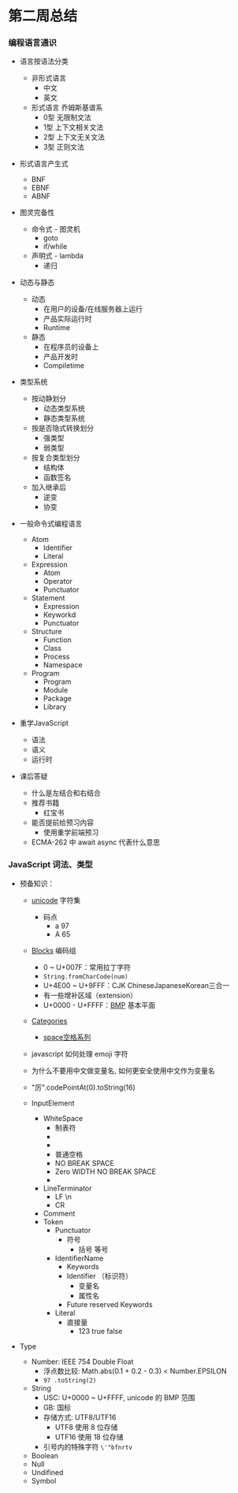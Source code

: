 # 第二周总结

### 编程语言通识

  - 语言按语法分类
    - 非形式语言
        - 中文
        - 英文
    - 形式语言 乔姆斯基谱系
        - 0型 无限制文法
        - 1型 上下文相关文法
        - 2型 上下文无关文法
        - 3型 正则文法

  - 形式语言产生式
    - BNF
    - EBNF
    - ABNF
  - 图灵完备性
    - 命令式 - 图灵机
        - goto
        - if/while
    - 声明式 - lambda
        - 递归
  - 动态与静态
    - 动态
        - 在用户的设备/在线服务器上运行
        - 产品实际运行时
        - Runtime
    - 静态
        - 在程序员的设备上
        - 产品开发时
        - Compiletime
  - 类型系统
    - 按动静划分
        - 动态类型系统
        - 静态类型系统
    - 按是否隐式转换划分
        - 强类型
        - 弱类型
    - 按复合类型划分
        - 结构体
        - 函数签名
    - 加入继承后
        - 逆变
        - 协变

  - 一般命令式编程语言
    - Atom
        - Identifier
        - Literal
    - Expression
        - Atom
        - Operator
        - Punctuator
    - Statement
        - Expression
        - Keyworkd
        - Punctuator
    - Structure
        - Function
        - Class
        - Process
        - Namespace
    - Program
        - Program
        - Module
        - Package
        - Library
  - 重学JavaScript
    - 语法
    - 语义
    - 运行时
  - 课后答疑
    - 什么是左结合和右结合
    - 推荐书籍
        - 红宝书
    - 能否提前给预习内容
        - 使用重学前端预习
    - ECMA-262 中 await async 代表什么意思

### JavaScript 词法、类型

  - 预备知识：
    - [unicode](https://www.fileformat.info/info/unicode/) 字符集
        - 码点
            - a 97
            - A 65
    - [Blocks](https://www.fileformat.info/info/unicode/block/index.htm) 编码组
        - 0 ~ U+007F：常用拉丁字符
        - `String.fromCharCode(num)`
        - U+4E00 ~ U+9FFF：CJK ChineseJapaneseKorean三合一
        - 有一些增补区域（extension）
        -  U+0000 - U+FFFF：[BMP](https://zh.wikipedia.org/wiki/Unicode字符平面映射) 基本平面
    - [Categories](https://www.fileformat.info/info/unicode/category/index.htm)
        - [space空格系列](https://www.fileformat.info/info/unicode/category/Zs/list.htm)
    - javascript 如何处理 emoji 字符
    - 为什么不要用中文做变量名, 如何更安全使用中文作为变量名
    - "厉".codePointAt(0).toString(16)

    - InputElement
      - WhiteSpace
          - <Tab> 制表符
          - <VT>
          - <FF>
          - <SP> 普通空格
          - <NBSP> NO BREAK SPACE
          - <ZWNBSP> Zero WIDTH NO BREAK SPACE
          - <USP>
      - LineTerminator
          - LF \n
          - CR
      - Comment
      - Token
          - Punctuator
              - 符号
                  - 括号 等号
          - IdentifierName
              - Keywords
              - Identifier （标识符）
                  - 变量名
                  - 属性名
              - Future reserved Keywords
          - Literal
              - 直接量
                  - 123 true false

  - Type
    - Number: IEEE 754 Double Float
      - 浮点数比较: Math.abs(0.1 + 0.2 - 0.3) < Number.EPSILON
      - `97 .toString(2)`
    - String
      - USC: U+0000 ~ U+FFFF, unicode 的 BMP 范围
      - GB: 国标
      - 存储方式: UTF8/UTF16
        - UTF8 使用 8 位存储
        - UTF16 使用 18 位存储
      - 引号内的特殊字符 `\'"bfnrtv`
    - Boolean
    - Null
    - Undifined
    - Symbol